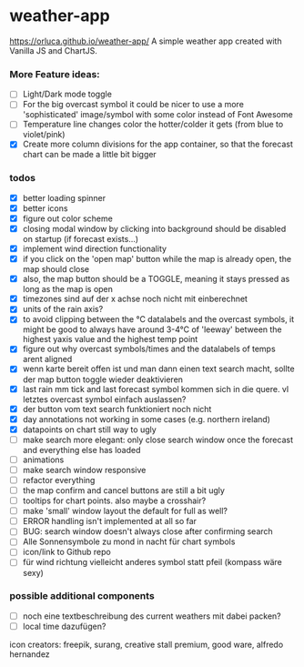 # weather-app

https://orluca.github.io/weather-app/
A simple weather app created with Vanilla JS and ChartJS.

### More Feature ideas:

- [ ] Light/Dark mode toggle
- [ ] For the big overcast symbol it could be nicer to use a more 'sophisticated' image/symbol with some color instead of Font Awesome
- [ ] Temperature line changes color the hotter/colder it gets (from blue to violet/pink)
- [x] Create more column divisions for the app container, so that the forecast chart can be made a little bit bigger

### todos

- [x] better loading spinner
- [x] better icons
- [x] figure out color scheme
- [x] closing modal window by clicking into background should be disabled on startup (if forecast exists...)
- [x] implement wind direction functionality
- [x] if you click on the 'open map' button while the map is already open, the map should close
- [x] also, the map button should be a TOGGLE, meaning it stays pressed as long as the map is open
- [x] timezones sind auf der x achse noch nicht mit einberechnet
- [x] units of the rain axis?
- [x] to avoid clipping between the °C datalabels and the overcast symbols, it might be good to always have around 3-4°C of 'leeway' between the highest yaxis value and the highest temp point
- [x] figure out why overcast symbols/times and the datalabels of temps arent aligned
- [x] wenn karte bereit offen ist und man dann einen text search macht, sollte der map button toggle wieder deaktivieren
- [x] last rain mm tick and last forecast symbol kommen sich in die quere. vl letztes overcast symbol einfach auslassen?
- [x] der button vom text search funktioniert noch nicht
- [x] day annotations not working in some cases (e.g. northern ireland)
- [x] datapoints on chart still way to ugly
- [ ] make search more elegant: only close search window once the forecast and everything else has loaded
- [ ] animations
- [ ] make search window responsive
- [ ] refactor everything
- [ ] the map confirm and cancel buttons are still a bit ugly
- [ ] tooltips for chart points. also maybe a crosshair?
- [ ] make 'small' window layout the default for full as well?
- [ ] ERROR handling isn't implemented at all so far
- [ ] BUG: search window doesn't always close after confirming search
- [ ] Alle Sonnensymbole zu mond in nacht für chart symbols
- [ ] icon/link to Github repo
- [ ] für wind richtung vielleicht anderes symbol statt pfeil (kompass wäre sexy)

### possible additional components

- [ ] noch eine textbeschreibung des current weathers mit dabei packen?
- [ ] local time dazufügen?

icon creators: freepik, surang, creative stall premium, good ware, alfredo hernandez
